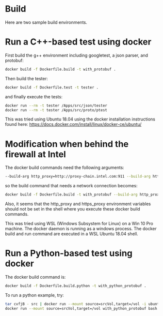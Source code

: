 # Build
Here are two sample build environments.

# Run a C++-based test using docker

First build the g++ environment including googletest, a json parser, and protobuf:
````bash
docker build -f Dockerfile.build -t with_protobuf .
````
Then build the tester:
````bash
docker build -f Dockerfile.test -t tester .
````
and finally execute the tests:
````bash
docker run --rm -t tester /Apps/src/json/tester
docker run --rm -t tester /Apps/src/proto/ptest
````

This was tried using Ubuntu 18.04 using the docker installation instructions found here: https://docs.docker.com/install/linux/docker-ce/ubuntu/

# Modification when behind the firewall at Intel

The docker build commands need the following arguments:
````bash
--build-arg http_proxy=http://proxy-chain.intel.com:911 --build-arg https_proxy=http://proxy-chain.intel.com:911
````
so the build command that needs a network connection becomes:
````bash
docker build -f Dockerfile.build -t with_protobuf --build-arg http_proxy=http://proxy-chain.intel.com:911 --build-arg https_proxy=http://proxy-chain.intel.com:911 .
````
Also, it seems that the http_proxy and https_proxy environment variables should not be set in the shell where you execute these docker build commands.

This was tried using WSL (Windows Subsystem for Linux) on a Win 10 Pro machine. The docker daemon is running as a windows process. The docker build and run command are executed in a WSL Ubuntu 18.04 shell.

# Run a Python-based test using docker

The docker build command is:
````bash
docker build -f Dockerfile.build.python -t with_python_protobuf .
````

To run a python example, try:
```bash
tar cvfjB - src | docker run --mount source=srcVol,target=/vol -i ubuntu bash -c "cd /vol; tar xvfjB -"
docker run --mount source=srcVol,target=/vol with_python_protobuf bash -t -c "source /sympy/bin/activate && cd /vol/src/call-c-from-python  && python setup.py build && python setup.py install && pytest"
````

